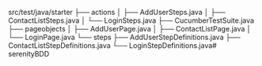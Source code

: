 
src/test/java/starter
├── actions
│   ├── AddUserSteps.java
│   ├── ContactListSteps.java
│   └── LoginSteps.java
├── CucumberTestSuite.java
├── pageobjects
│   ├── AddUserPage.java
│   ├── ContactListPage.java
│   └── LoginPage.java
└── steps
    ├── AddUserStepDefinitions.java
    ├── ContactListStepDefinitions.java
    └── LoginStepDefinitions.java# serenityBDD

